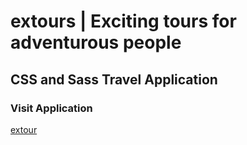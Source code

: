 
# extours | Exciting tours for adventurous people

## CSS and Sass Travel Application 


<!-- ## Description -->


### Visit Application
[extour](https://mday1313.github.io/travel-app/)